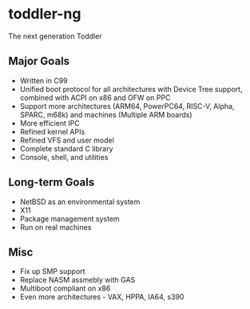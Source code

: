 # toddler-ng
The next generation Toddler

## Major Goals
* Written in C99
* Unified boot protocol for all architectures with Device Tree support, combined with ACPI on x86 and OFW on PPC
* Support more architectures (ARM64, PowerPC64, RISC-V, Alpha, SPARC, m68k) and machines (Multiple ARM boards)
* More efficient IPC
* Refined kernel APIs
* Refined VFS and user model
* Complete standard C library
* Console, shell, and utilities

## Long-term Goals
* NetBSD as an environmental system
* X11
* Package management system
* Run on real machines

## Misc
* Fix up SMP support
* Replace NASM assmebly with GAS
* Multiboot compliant on x86
* Even more architectures - VAX, HPPA, IA64, s390
